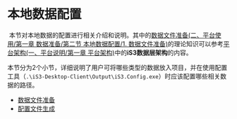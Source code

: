 # 本地数据配置



​	本节对本地数据的配置进行相关介绍和说明。其中的[数据文件准备(二、平台使用/第一章 数据准备/第二节 本地数据配置/1. 数据文件准备)](./part1/detail1.md)的理论知识可以参考[平台架构(一、平台说明/第一章 平台架构)](./../../chapter1/section1.md)中的**iS3数据层架构**的内容。

​	本节分为2个小节，详细说明了用户可将哪些类型的数据放入项目，并在使用配置工具（`.\iS3-Desktop-Client\Output\iS3.Config.exe`）时应该配置哪些相关数据的路径。


   * [数据文件准备](./part1/detail1.md)
   * [配置文件生成](./part1/detail2.md)

